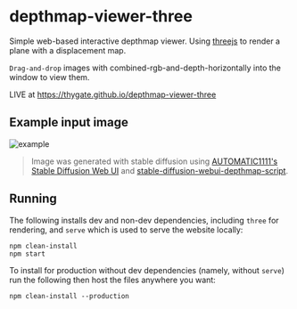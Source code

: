 # depthmap-viewer-three

Simple web-based interactive depthmap viewer. Using [threejs](https://threejs.org/) to render a plane with a displacement map.

`Drag-and-drop` images with combined-rgb-and-depth-horizontally into the window to view them.

LIVE at https://thygate.github.io/depthmap-viewer-three

## Example input image

![example](src/assets/roots2_rgbd.png)
>Image was generated with stable diffusion using [AUTOMATIC1111's Stable Diffusion Web UI](https://github.com/AUTOMATIC1111/stable-diffusion-webui) and [stable-diffusion-webui-depthmap-script](https://github.com/thygate/stable-diffusion-webui-depthmap-script).

## Running

The following installs dev and non-dev dependencies, including `three` for
rendering, and `serve` which is used to serve the website locally:

```
npm clean-install
npm start
```

To install for production without dev dependencies (namely, without `serve`)
run the following then host the files anywhere you want:

```
npm clean-install --production
```